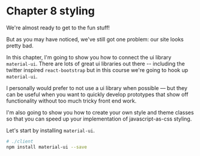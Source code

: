 # Chapter 8 styling

We're almost ready to get to the fun stuff!

But as you may have noticed, we've still got one problem: our site looks pretty bad.

In this chapter, I'm going to show you how to connect the ui library `material-ui`. There are lots of great ui libraries out there -- including the twitter inspired `react-bootstrap` but in this course we're going to hook up `material-ui`.

I personally would prefer to not use a ui library when possible –– but they can be useful when you want to quickly develop prototypes that show off functionality without too much tricky front end work.

I'm also going to show you how to create your own style and theme classes so that you can speed up your implementation of javascript-as-css styling.

Let's start by installing `material-ui`.

```bash
# ./client
npm install material-ui --save
```
